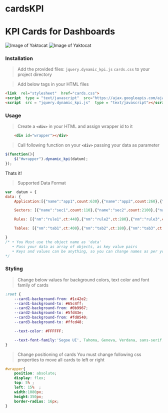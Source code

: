 # cardsKPI
# KPI Cards for Dashboards

![Image of Yaktocat](https://img.techpowerup.org/200819/demo-1.png)
![Image of Yaktocat](https://img.techpowerup.org/200819/demo-2.png)
### Installation
>Add the provided files: `jquery.dynamic_kpi.js` `cards.css` to your project directory
 
>Add below tags in your HTML files 
```html
<link  rel="stylesheet"  href="cards.css">
<script  type = "text/javascript"  src="https://ajax.googleapis.com/ajax/libs/jquery/2.1.3/jquery.min.js"></script>
<script  src = "jquery.dynamic_kpi.js"  type = "text/javascript"></script>
```

### Usage
> Create a **`<div>`** in your HTML and assign wrapper id to it
```html
	<div id="wrapper"></div>
```
>Call following function on your **`<div>`** passing your data as parameter
```javascript
$(function(){
	$("#wrapper").dynamic_kpi(datum);
});
```
Thats it! 
>Supported Data Format
```javascript
var  datum = {
data: {
	Application:[{"name":"app1",count:630},{"name":"app2",count:260},{"name":"app3",count:1000},{"name":"app4",count:300},{"name":"app5",count:290},{"name":"app6",count:190}],

	Sectors: [{"name":"sec1",count:110},{"name":"sec2",count:2100},{"name":"sec3",count:190},{"name":"sec4",count:200}],

	Rules: [{"nm":"rule1",ct:440},{"nm":"rule2",ct:280},{"nm":"rule3",ct:990}],

	Tables: [{"nm":"tab1",ct:400},{"nm":"tab2",ct:180},{"nm":"tab3",ct:900}]

}
/* • You Must use the object name as 'data'
   • Pass your data as array of objects, as key value pairs
   • Keys and values can be anything, so you can change names as per your choice
*/  
```
### Styling
>Change below values for background colors, text color and font family of cards
```css
:root {
    --card1-background-from: #1c42e2;
    --card1-background-to: #65c4ff;
    --card2-background-from: #0b9967;
    --card2-background-to: #5fd43e;
    --card3-background-from: #fd8540;
    --card3-background-to: #ffcd48;

    --text-color: #FFFFFF;

    --text-font-family:'Segoe UI', Tahoma, Geneva, Verdana, sans-serif; 
}
```

> Change positioning of cards
	You must change following css properties to move all cards to left or right
```css
#wrapper{
    position: absolute;
    display: flex;
    top: 5% ;
    left: 15%  ;
    width:1080px;
    height:350px;
    border-radius: 16px;
}
```
